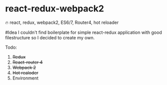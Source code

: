 # react-redux-webpack2
🔥 react, redux, webpack2, ES6/7, Router4, hot reloader

#Idea
I couldn't find boilerplate for simple react-redux application with good filestructure so I decided to create my own.

Todo:

1. ~~Redux~~
2. ~~React-router 4~~
3. ~~Webpack 2~~
4. ~~Hot realoder~~
5. Environment
